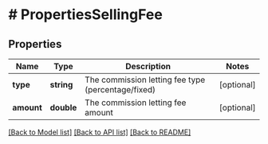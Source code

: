 # # PropertiesSellingFee

## Properties

Name | Type | Description | Notes
------------ | ------------- | ------------- | -------------
**type** | **string** | The commission letting fee type (percentage/fixed) | [optional]
**amount** | **double** | The commission letting fee amount | [optional]

[[Back to Model list]](../../README.md#models) [[Back to API list]](../../README.md#endpoints) [[Back to README]](../../README.md)
